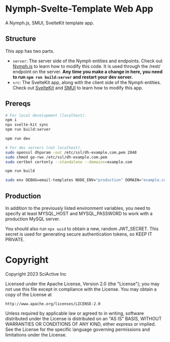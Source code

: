 # Nymph-Svelte-Template Web App

A Nymph.js, SMUI, SvelteKit template app.

## Structure

This app has two parts.

- `server`: The server side of the Nymph entities and endpoints.
  Check out [Nymph.js](https://nymph.io) to learn how to modify this code. It is used through the /rest/ endpoint on the server.
  **Any time you make a change in here, you need to run `npm run build:server` and restart your dev server.**
- `src`: The SvelteKit app, along with the client side of the Nymph entities.
  Check out [SvelteKit](https://kit.svelte.dev/) and [SMUI](https://sveltematerialui.com/) to learn how to modify this app.

## Prereqs

```sh
# For local development (localhost).
npm i
npx svelte-kit sync
npm run build:server

npm run dev
```

```sh
# For dev servers (not localhost).
sudo openssl dhparam -out /etc/ssl/dh-example.com.pem 2048
sudo chmod go-rwx /etc/ssl/dh-example.com.pem
sudo certbot certonly --standalone --domains=example.com

npm run build

sudo env DEBUG=email-templates NODE_ENV="production" DOMAIN="example.com" JWT_SECRET="6002c271-157d-4a52-b8a3-b4cef645fb67" CERT="$(sudo cat /etc/letsencrypt/live/example.com/fullchain.pem)" KEY="$(sudo cat /etc/letsencrypt/live/example.com/privkey.pem)" DH_PARAM="$(sudo cat /etc/ssl/dh-example.com.pem)" PORT=443 REDIRECT_PORT=80 npm run devserver:start
```

## Production

In addition to the previously listed environment variables, you need to specify at least MYSQL_HOST and MYSQL_PASSWORD to work with a production MySQL server.

You should also run `npx uuid` to obtain a new, random JWT_SECRET. This secret is used for generating secure authentication tokens, so KEEP IT PRIVATE.

# Copyright

Copyright 2023 SciActive Inc

Licensed under the Apache License, Version 2.0 (the "License");
you may not use this file except in compliance with the License.
You may obtain a copy of the License at

    http://www.apache.org/licenses/LICENSE-2.0

Unless required by applicable law or agreed to in writing, software
distributed under the License is distributed on an "AS IS" BASIS,
WITHOUT WARRANTIES OR CONDITIONS OF ANY KIND, either express or implied.
See the License for the specific language governing permissions and
limitations under the License.
